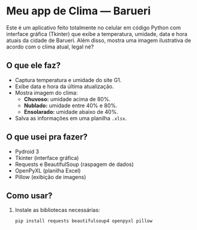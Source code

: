 # Meu app de Clima — Barueri

Este é um aplicativo feito totalmente no celular em código Python com interface gráfica (Tkinter) que exibe a temperatura, umidade, data e hora atuais da cidade de Barueri. Além disso, mostra uma imagem ilustrativa de acordo com o clima atual, legal né?

## O que ele faz?

- Captura temperatura e umidade do site G1.
- Exibe data e hora da última atualização.
- Mostra imagem do clima:
  - **Chuvoso:** umidade acima de 80%.
  - **Nublado:** umidade entre 40% e 80%.
  - **Ensolarado:** umidade abaixo de 40%.
- Salva as informações em uma planilha `.xlsx`.

## O que usei pra fazer?

- Pydroid 3
- Tkinter (interface gráfica)
- Requests e BeautifulSoup (raspagem de dados)
- OpenPyXL (planilha Excel)
- Pillow (exibição de imagens)

## Como usar?

1. Instale as bibliotecas necessárias:
   ```bash
   pip install requests beautifulsoup4 openpyxl pillow

